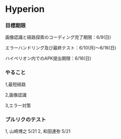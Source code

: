# Hyperion
### 目標期限
画像認識と経路探索のコーディング完了期限：6/9(日)

エラーハンドリング及び最終テスト：6/10(月)〜6/16(日)

ハイペリオン内でのAPK提出期限：6/16(日)

### やること
1,最短経路

2,画像認識

3,エラー対策

### プルリクのテスト
1, 山崎博之 5/21
2, 和田連弥 5/21